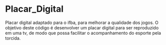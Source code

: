 # Placar_Digital
Placar digital adaptado para o ifba, para melhorar a qualidade dos jogos. O objetivo deste código é desenvolver um placar digital para ser reproduzido em uma tv, de modo que possa facilitar o acompanhamento do esporte pela torcida.

